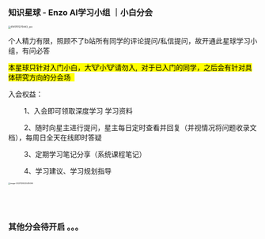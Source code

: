

### 知识星球 - Enzo AI学习小组 ｜小白分会 <!-- {docsify-ignore} -->

<img src="https://p.ipic.vip/8wy1bo.jpg" alt="8141701270443_.pic" style="zoom:33%;" />

个人精力有限，照顾不了b站所有同学的评论提问/私信提问，故开通此星球学习小组，有问必答 

<mark>本星球只针对入门小白，大🐮小🐮请勿入,  对于已入门的同学，之后会有针对具体研究方向的分会场  </mark>

入会权益：

$\qquad$1、入会即可领取深度学习 学习资料 

$\qquad$2、随时向星主进行提问，星主每日定时查看并回复（并视情况将问题收录文档），每周日全天在线即时答疑 

$\qquad$3、定期学习笔记分享（系统课程笔记） 

$\qquad$4、学习建议、学习规划指导



<img src="https://p.ipic.vip/gsgcqf.png" alt="image-20231129225415066" style="zoom: 25%;" />



<br />

<br />

<br />

<br />

### 其他分会待开启 。。。 <!-- {docsify-ignore} -->

<br />

<br />

<br />
